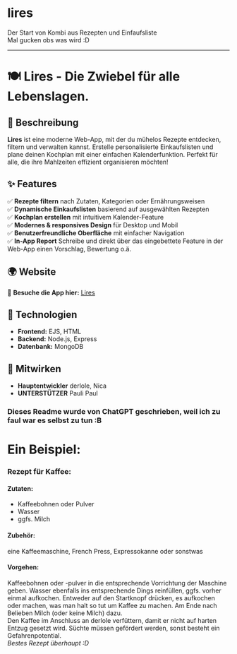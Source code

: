 # lires
Der Start von Kombi aus Rezepten und Einfaufsliste <br> Mal gucken obs was wird :D
****



# 🍽️ Lires - Die Zwiebel für alle Lebenslagen. 

## 🚀 Beschreibung
**Lires** ist eine moderne Web-App, mit der du mühelos Rezepte entdecken, filtern und verwalten kannst. Erstelle personalisierte Einkaufslisten und plane deinen Kochplan mit einer einfachen Kalenderfunktion. Perfekt für alle, die ihre Mahlzeiten effizient organisieren möchten! 


## ✨ Features
✅ **Rezepte filtern** nach Zutaten, Kategorien oder Ernährungsweisen  
✅ **Dynamische Einkaufslisten** basierend auf ausgewählten Rezepten  
✅ **Kochplan erstellen** mit intuitivem Kalender-Feature  
✅ **Modernes & responsives Design** für Desktop und Mobil  
✅ **Benutzerfreundliche Oberfläche** mit einfacher Navigation  
✅ **In-App Report** Schreibe und direkt über das eingebettete Feature in der Web-App einen Vorschlag, Bewertung o.ä.


## 🌍 Website
🔗 **Besuche die App hier:** [Lires](https://lires.de)  

## 🔧 Technologien
- **Frontend:** EJS, HTML
- **Backend:** Node.js, Express
- **Datenbank:** MongoDB 

## 🤝 Mitwirken
- **Hauptentwickler** derlole, Nica
- **UNTERSTÜTZER** Pauli Paul


### Dieses Readme wurde von ChatGPT geschrieben, weil ich zu faul war es selbst zu tun :B


# Ein Beispiel:
### Rezept für Kaffee:
#### Zutaten:
* Kaffeebohnen oder Pulver
* Wasser
* ggfs. Milch
#### Zubehör:
eine Kaffeemaschine, French Press, Expressokanne oder sonstwas
#### Vorgehen:
Kaffeebohnen oder -pulver in die entsprechende Vorrichtung der Maschine geben. Wasser ebenfalls ins entsprechende Dings reinfüllen, ggfs. vorher einmal aufkochen. Entweder auf den Startknopf drücken, es aufkochen oder machen, was man halt so tut um Kaffee zu machen. Am Ende nach Belieben Milch (oder keine Milch) dazu. <br> Den Kaffee im Anschluss an derlole verfüttern, damit er nicht auf harten Entzug gesetzt wird. Süchte müssen gefördert werden, sonst besteht ein Gefahrenpotential. <br> _Bestes Rezept überhaupt :D_
